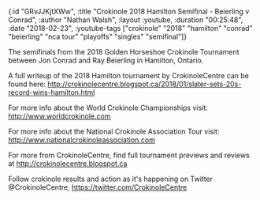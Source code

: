 {:id "GRvJJKjtXWw",
 :title "Crokinole 2018 Hamilton Semifinal - Beierling v Conrad",
 :author "Nathan Walsh",
 :layout :youtube,
 :duration "00:25:48",
 :date "2018-02-23",
 :youtube-tags
 ["crokinole"
  "2018"
  "hamilton"
  "conrad"
  "beierling"
  "nca tour"
  "playoffs"
  "singles"
  "semifinal"]}


The semifinals from the 2018 Golden Horseshoe Crokinole Tournament between Jon Conrad and Ray Beierling in Hamilton, Ontario.

A full writeup of the 2018 Hamilton tournament by CrokinoleCentre can be found here: http://crokinolecentre.blogspot.ca/2018/01/slater-sets-20s-record-wins-hamilton.html

For more info about the World Crokinole Championships visit: http://www.worldcrokinole.com

For more info about the National Crokinole Association Tour visit: http://www.nationalcrokinoleassociation.com

For more from CrokinoleCentre, find full tournament previews and reviews at http://crokinolecentre.blogspot.ca

Follow crokinole results and action as it's happening on Twitter @CrokinoleCentre, https://twitter.com/CrokinoleCentre
